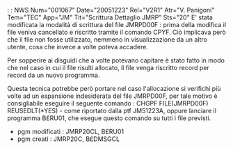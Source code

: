  :  : NWS Num="001067" Date="20051223" Rel="V2R1" Atr="V. Panigoni" Tem="TEC" App="JM" Tit="Scrittura Dettaglio JMRP" Sts="20"
E' stata modificata la modalità di scrittura del file JMRPD00F :  prima della modifica il file veniva cancellato e riscritto tramite il comando CPYF. Ciò implicava però che il file non fosse utilizzato, nemmeno in visualizzazione da un altro utente, cosa che invece a volte poteva accadere.

Per sopperire ai disguidi che a volte potevano capitare è stato fatto in modo che nel caso in cui il file risulti allocato, il file venga riscritto record per record da un nuovo programma.

Questa tecnica potrebbe però portare nel caso l'allocazione si verifichi più volte ad un espansione
indesiderata del file JMRPD00F, per tale motivo è consigliabile eseguire il seguente comando : 
CHGPF FILE(JMRPD00F) REUSEDLT(\*YES) - come riportato dalla ptf JM51223A, oppure lanciare il programma B£RU01, che esegue questo comando su tutti i file previsti.

-  pgm modificati :  JMRP20CL, B£RU01
-  pgm creati :  JMRP20C, B£DMSGCL
